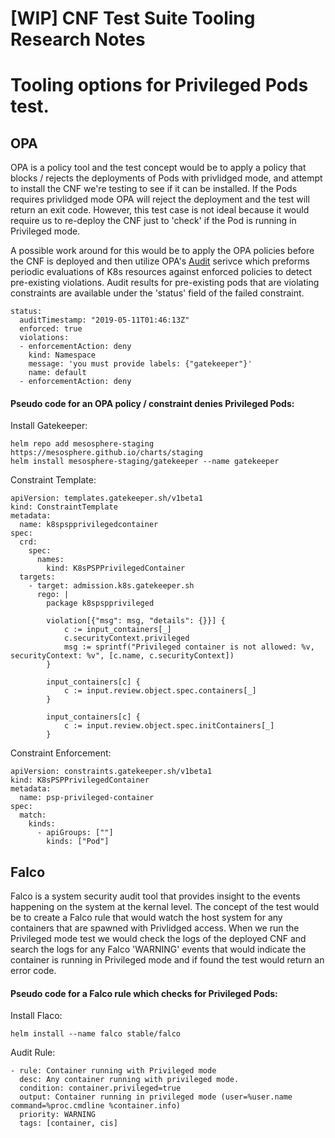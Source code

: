 # [WIP] CNF Test Suite Tooling Research Notes

# Tooling options for Privileged Pods test.


## OPA

OPA is a policy tool and the test concept would be to apply a policy that blocks / rejects the deployments of Pods with privlidged mode, and attempt to install the CNF we're testing to see if it can be installed. If the Pods requires privlidged mode OPA will reject the deployment and the test will return an exit code. However, this test case is not ideal because it would require us to re-deploy the CNF just to 'check' if the Pod is running in Privileged mode. 

A possible work around for this would be to apply the OPA policies before the CNF is deployed and then utilize OPA's [Audit](https://github.com/open-policy-agent/gatekeeper#audit) serivce which preforms periodic evaluations of K8s resources against enforced policies to detect pre-existing violations. Audit results for pre-existing pods that are violating constraints are available under the 'status' field of the failed constraint.
```
status:
  auditTimestamp: "2019-05-11T01:46:13Z"
  enforced: true
  violations:
  - enforcementAction: deny
    kind: Namespace
    message: 'you must provide labels: {"gatekeeper"}'
    name: default
  - enforcementAction: deny
```

#### Pseudo code for an OPA policy / constraint denies Privileged Pods:   

Install Gatekeeper:
```
helm repo add mesosphere-staging https://mesosphere.github.io/charts/staging
helm install mesosphere-staging/gatekeeper --name gatekeeper
```

Constraint Template:
```
apiVersion: templates.gatekeeper.sh/v1beta1
kind: ConstraintTemplate
metadata:
  name: k8spspprivilegedcontainer
spec:
  crd:
    spec:
      names:
        kind: K8sPSPPrivilegedContainer
  targets:
    - target: admission.k8s.gatekeeper.sh
      rego: |
        package k8spspprivileged

        violation[{"msg": msg, "details": {}}] {
            c := input_containers[_]
            c.securityContext.privileged
            msg := sprintf("Privileged container is not allowed: %v, securityContext: %v", [c.name, c.securityContext])
        }

        input_containers[c] {
            c := input.review.object.spec.containers[_]
        }

        input_containers[c] {
            c := input.review.object.spec.initContainers[_]
        }
```

Constraint Enforcement:
```
apiVersion: constraints.gatekeeper.sh/v1beta1
kind: K8sPSPPrivilegedContainer
metadata:
  name: psp-privileged-container
spec:
  match:
    kinds:
      - apiGroups: [""]
        kinds: ["Pod"]
```

## Falco
Falco is a system security audit tool that provides insight to the events happening on the system at the kernal level. The concept of the test would be to create a Falco rule that would watch the host system for any containers that are spawned with Privlidged access. When we run the Privileged mode test we would check the logs of the deployed CNF and search the logs for any Falco 'WARNING' events that would indicate the container is running in Privileged mode and if found the test would return an error code.

#### Pseudo code for a Falco rule which checks for Privileged Pods:

Install Flaco:
```
helm install --name falco stable/falco
```

Audit Rule:
```
- rule: Container running with Privileged mode
  desc: Any container running with privileged mode.
  condition: container.privileged=true
  output: Container running in privileged mode (user=%user.name command=%proc.cmdline %container.info)
  priority: WARNING
  tags: [container, cis]
```
